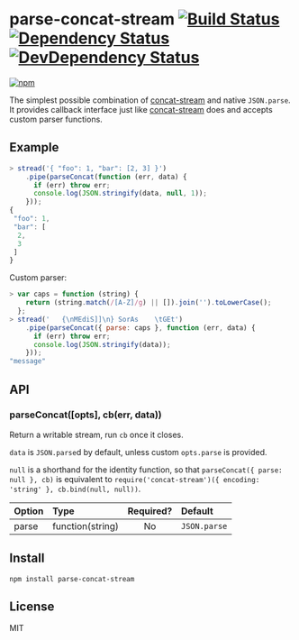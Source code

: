 # parse-concat-stream [![Build Status][travis-badge]][travis] [![Dependency Status][david-badge]][david] [![DevDependency Status][david-dev-badge]][david-dev]

[![npm](https://nodei.co/npm/parse-concat-stream.png)](https://nodei.co/npm/parse-concat-stream/)

[travis-badge]: https://travis-ci.org/eush77/parse-concat-stream.svg
[travis]: https://travis-ci.org/eush77/parse-concat-stream
[david-badge]: https://david-dm.org/eush77/parse-concat-stream.png
[david]: https://david-dm.org/eush77/parse-concat-stream
[david-dev-badge]: https://david-dm.org/eush77/parse-concat-stream/dev-status.png
[david-dev]: https://david-dm.org/eush77/parse-concat-stream#info=devDependencies

The simplest possible combination of [concat-stream](https://www.npmjs.org/package/concat-stream) and native `JSON.parse`. It provides callback interface just like [concat-stream](https://www.npmjs.org/package/concat-stream) does and accepts custom parser functions.

## Example

```js
> stread('{ "foo": 1, "bar": [2, 3] }')
    .pipe(parseConcat(function (err, data) {
      if (err) throw err;
      console.log(JSON.stringify(data, null, 1));
    }));
{
 "foo": 1,
 "bar": [
  2,
  3
 ]
}
```

Custom parser:

```js
> var caps = function (string) {
    return (string.match(/[A-Z]/g) || []).join('').toLowerCase();
  };
> stread('   {\nMEdiS]]\n} SorAs    \tGEt')
    .pipe(parseConcat({ parse: caps }, function (err, data) {
      if (err) throw err;
      console.log(JSON.stringify(data));
    }));
"message"
```

## API

### parseConcat([opts], cb(err, data))

Return a writable stream, run `cb` once it closes.

`data` is `JSON.parse`d by default, unless custom `opts.parse` is provided.

`null` is a shorthand for the identity function, so that `parseConcat({ parse: null }, cb)` is equivalent to `require('concat-stream')({ encoding: 'string' }, cb.bind(null, null))`.

| Option | Type             | Required? | Default      |
| :------| :--------------- | :-------: | :----------- |
| parse  | function(string) | No        | `JSON.parse` |

## Install

```shell
npm install parse-concat-stream
```

## License

MIT